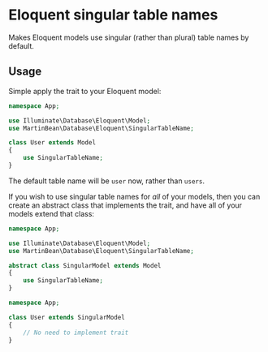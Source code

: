 # Eloquent singular table names
Makes Eloquent models use singular (rather than plural) table names by default.

## Usage
Simple apply the trait to your Eloquent model:

```php
namespace App;

use Illuminate\Database\Eloquent\Model;
use MartinBean\Database\Eloquent\SingularTableName;

class User extends Model
{
    use SingularTableName;
}
```

The default table name will be `user` now, rather than `users`.

If you wish to use singular table names for _all_ of your models, then you can create an abstract class that implements the trait, and have all of your models extend that class:

```php
namespace App;

use Illuminate\Database\Eloquent\Model;
use MartinBean\Database\Eloquent\SingularTableName;

abstract class SingularModel extends Model
{
    use SingularTableName;
}
```

```php
namespace App;

class User extends SingularModel
{
    // No need to implement trait
}
```
